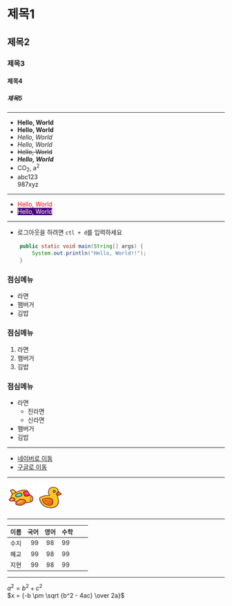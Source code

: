 # 제목1
## 제목2
### 제목3
#### 제목4
##### 제목5

---
+ **Hello, World**
+ __Hello, World__
+ *Hello, World*
+ _Hello, World_
+ ~~Hello, World~~
+ ***Hello, World***
+ CO<sub>2</sub>, a<sup>2</sup>
+ abc123<br>987xyz
--- 
+ <span style="color: red">Hello, World</span>
+ <span style="color: white; background: indigo">Hello, World</span>
---
+ 로그아웃을 하려면 `ctl + d`를 입력하세요
```java
    public static void main(String[] args) {
        System.out.println("Hello, World!!");
    }

```
### 점심메뉴
+ 라면
+ 햄버거
+ 김밥

### 점심메뉴
1. 라면
2. 햄버거
3. 김밥

### 점심메뉴
+ 라면
  * 진라면
  * 신라면
+ 햄버거
+ 김밥
---

+ [네이버로 이동](http://naver.com)
+ [구글로 이동](http://google.com)

---
![포도아이콘](/views/static/img/plane.png)
![포도아이콘](/views/static/img/rubber-duck.png)

---
| 이름 | 국어 | 영어 | 수학 |   |   |
|----|---:|:---:|:---|---|---|
| 수지 | 99 | 98 | 99 |   |   |
| 혜교 | 99 | 98 | 99 |   |   |
| 지현 | 99 | 98 | 99 |   |   |

---
$a^2 = b^2 + c^2$ <br>
$x = {-b \pm \sqrt {b^2 - 4ac} \over 2a}$

